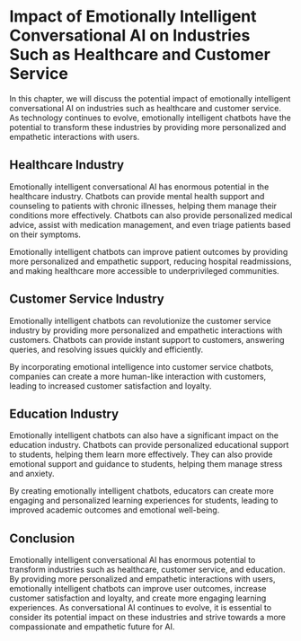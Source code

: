 Impact of Emotionally Intelligent Conversational AI on Industries Such as Healthcare and Customer Service
=========================================================================================================================================================================

In this chapter, we will discuss the potential impact of emotionally intelligent conversational AI on industries such as healthcare and customer service. As technology continues to evolve, emotionally intelligent chatbots have the potential to transform these industries by providing more personalized and empathetic interactions with users.

Healthcare Industry
-------------------

Emotionally intelligent conversational AI has enormous potential in the healthcare industry. Chatbots can provide mental health support and counseling to patients with chronic illnesses, helping them manage their conditions more effectively. Chatbots can also provide personalized medical advice, assist with medication management, and even triage patients based on their symptoms.

Emotionally intelligent chatbots can improve patient outcomes by providing more personalized and empathetic support, reducing hospital readmissions, and making healthcare more accessible to underprivileged communities.

Customer Service Industry
-------------------------

Emotionally intelligent chatbots can revolutionize the customer service industry by providing more personalized and empathetic interactions with customers. Chatbots can provide instant support to customers, answering queries, and resolving issues quickly and efficiently.

By incorporating emotional intelligence into customer service chatbots, companies can create a more human-like interaction with customers, leading to increased customer satisfaction and loyalty.

Education Industry
------------------

Emotionally intelligent chatbots can also have a significant impact on the education industry. Chatbots can provide personalized educational support to students, helping them learn more effectively. They can also provide emotional support and guidance to students, helping them manage stress and anxiety.

By creating emotionally intelligent chatbots, educators can create more engaging and personalized learning experiences for students, leading to improved academic outcomes and emotional well-being.

Conclusion
----------

Emotionally intelligent conversational AI has enormous potential to transform industries such as healthcare, customer service, and education. By providing more personalized and empathetic interactions with users, emotionally intelligent chatbots can improve user outcomes, increase customer satisfaction and loyalty, and create more engaging learning experiences. As conversational AI continues to evolve, it is essential to consider its potential impact on these industries and strive towards a more compassionate and empathetic future for AI.
